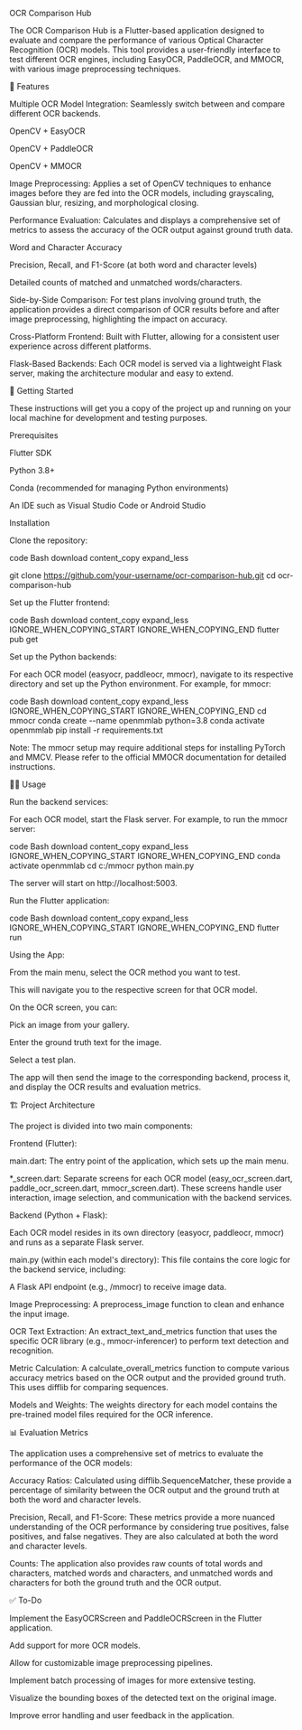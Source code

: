 OCR Comparison Hub

The OCR Comparison Hub is a Flutter-based application designed to evaluate and compare the performance of various Optical Character Recognition (OCR) models. This tool provides a user-friendly interface to test different OCR engines, including EasyOCR, PaddleOCR, and MMOCR, with various image preprocessing techniques.

🌟 Features

Multiple OCR Model Integration: Seamlessly switch between and compare different OCR backends.

OpenCV + EasyOCR

OpenCV + PaddleOCR

OpenCV + MMOCR

Image Preprocessing: Applies a set of OpenCV techniques to enhance images before they are fed into the OCR models, including grayscaling, Gaussian blur, resizing, and morphological closing.

Performance Evaluation: Calculates and displays a comprehensive set of metrics to assess the accuracy of the OCR output against ground truth data.

Word and Character Accuracy

Precision, Recall, and F1-Score (at both word and character levels)

Detailed counts of matched and unmatched words/characters.

Side-by-Side Comparison: For test plans involving ground truth, the application provides a direct comparison of OCR results before and after image preprocessing, highlighting the impact on accuracy.

Cross-Platform Frontend: Built with Flutter, allowing for a consistent user experience across different platforms.

Flask-Based Backends: Each OCR model is served via a lightweight Flask server, making the architecture modular and easy to extend.

🚀 Getting Started

These instructions will get you a copy of the project up and running on your local machine for development and testing purposes.

Prerequisites

Flutter SDK

Python 3.8+

Conda (recommended for managing Python environments)

An IDE such as Visual Studio Code or Android Studio

Installation

Clone the repository:

code
Bash
download
content_copy
expand_less

git clone https://github.com/your-username/ocr-comparison-hub.git
cd ocr-comparison-hub

Set up the Flutter frontend:

code
Bash
download
content_copy
expand_less
IGNORE_WHEN_COPYING_START
IGNORE_WHEN_COPYING_END
flutter pub get

Set up the Python backends:

For each OCR model (easyocr, paddleocr, mmocr), navigate to its respective directory and set up the Python environment. For example, for mmocr:

code
Bash
download
content_copy
expand_less
IGNORE_WHEN_COPYING_START
IGNORE_WHEN_COPYING_END
cd mmocr
conda create --name openmmlab python=3.8
conda activate openmmlab
pip install -r requirements.txt

Note: The mmocr setup may require additional steps for installing PyTorch and MMCV. Please refer to the official MMOCR documentation for detailed instructions.

🏃‍♀️ Usage

Run the backend services:

For each OCR model, start the Flask server. For example, to run the mmocr server:

code
Bash
download
content_copy
expand_less
IGNORE_WHEN_COPYING_START
IGNORE_WHEN_COPYING_END
conda activate openmmlab
cd c:/mmocr
python main.py

The server will start on http://localhost:5003.

Run the Flutter application:

code
Bash
download
content_copy
expand_less
IGNORE_WHEN_COPYING_START
IGNORE_WHEN_COPYING_END
flutter run

Using the App:

From the main menu, select the OCR method you want to test.

This will navigate you to the respective screen for that OCR model.

On the OCR screen, you can:

Pick an image from your gallery.

Enter the ground truth text for the image.

Select a test plan.

The app will then send the image to the corresponding backend, process it, and display the OCR results and evaluation metrics.

🏗️ Project Architecture

The project is divided into two main components:

Frontend (Flutter):

main.dart: The entry point of the application, which sets up the main menu.

*_screen.dart: Separate screens for each OCR model (easy_ocr_screen.dart, paddle_ocr_screen.dart, mmocr_screen.dart). These screens handle user interaction, image selection, and communication with the backend services.

Backend (Python + Flask):

Each OCR model resides in its own directory (easyocr, paddleocr, mmocr) and runs as a separate Flask server.

main.py (within each model's directory): This file contains the core logic for the backend service, including:

A Flask API endpoint (e.g., /mmocr) to receive image data.

Image Preprocessing: A preprocess_image function to clean and enhance the input image.

OCR Text Extraction: An extract_text_and_metrics function that uses the specific OCR library (e.g., mmocr-inferencer) to perform text detection and recognition.

Metric Calculation: A calculate_overall_metrics function to compute various accuracy metrics based on the OCR output and the provided ground truth. This uses difflib for comparing sequences.

Models and Weights: The weights directory for each model contains the pre-trained model files required for the OCR inference.

📊 Evaluation Metrics

The application uses a comprehensive set of metrics to evaluate the performance of the OCR models:

Accuracy Ratios: Calculated using difflib.SequenceMatcher, these provide a percentage of similarity between the OCR output and the ground truth at both the word and character levels.

Precision, Recall, and F1-Score: These metrics provide a more nuanced understanding of the OCR performance by considering true positives, false positives, and false negatives. They are also calculated at both the word and character levels.

Counts: The application also provides raw counts of total words and characters, matched words and characters, and unmatched words and characters for both the ground truth and the OCR output.

✅ To-Do

Implement the EasyOCRScreen and PaddleOCRScreen in the Flutter application.

Add support for more OCR models.

Allow for customizable image preprocessing pipelines.

Implement batch processing of images for more extensive testing.

Visualize the bounding boxes of the detected text on the original image.

Improve error handling and user feedback in the application.
